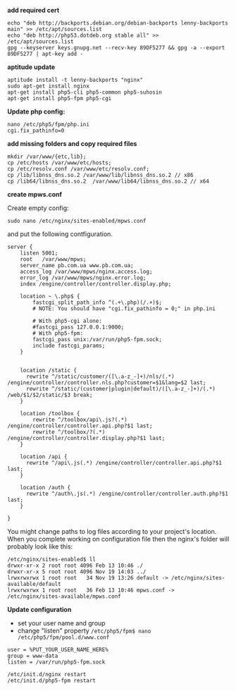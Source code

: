 **add required cert**

```
echo "deb http://backports.debian.org/debian-backports lenny-backports main" >> /etc/apt/sources.list
echo "deb http://php53.dotdeb.org stable all" >>   /etc/apt/sources.list
gpg --keyserver keys.gnupg.net --recv-key 89DF5277 && gpg -a --export 89DF5277 | apt-key add -
```

**aptitude update**

```
aptitude install -t lenny-backports "nginx"
sudo apt-get install nginx
apt-get install php5-cli php5-common php5-suhosin 
apt-get install php5-fpm php5-cgi
```

**Update php config:**

```
nano /etc/php5/fpm/php.ini
cgi.fix_pathinfo=0
```

**add missing folders and copy required files**
```
mkdir /var/www/{etc,lib};
cp /etc/hosts /var/www/etc/hosts;
cp /etc/resolv.conf /var/www/etc/resolv.conf;
cp /lib/libnss_dns.so.2 /var/www/lib/libnss_dns.so.2 // x86
cp /lib64/libnss_dns.so.2  /var/www/lib64/libnss_dns.so.2 // x64
```

**create mpws.conf**

Create empty config:
```
sudo nano /etc/nginx/sites-enabled/mpws.conf
```
and put the following contfiguration.
```
server {
    listen 5001;
    root   /var/www/mpws;
    server_name pb.com.ua www.pb.com.ua;
    access_log /var/www/mpws/nginx.access.log;
    error_log /var/www/mpws/nginx.error.log;
    index /engine/controller/controller.display.php;

    location ~ \.php$ {
        fastcgi_split_path_info ^(.+\.php)(/.+)$;
        # NOTE: You should have "cgi.fix_pathinfo = 0;" in php.ini

        # With php5-cgi alone:
        #fastcgi_pass 127.0.0.1:9000;
        # With php5-fpm:
        fastcgi_pass unix:/var/run/php5-fpm.sock;
        include fastcgi_params;
    }


    location /static {
      rewrite ^/static/customer/([\.a-z_-]+)/nls/(.*) /engine/controller/controller.nls.php?customer=$1&lang=$2 last;
      rewrite ^/static/(customer|plugin|default)/([\.a-z_-]+)/(.*) /web/$1/$2/static/$3 break;
    }

    location /toolbox {
        rewrite ^/toolbox/api\.js?(.*) /engine/controller/controller.api.php?$1 last;
        rewrite ^/toolbox/?(.*) /engine/controller/controller.display.php?$1 last;
    }

    location /api {
      rewrite ^/api\.js(.*) /engine/controller/controller.api.php?$1 last;
    }

    location /auth {
      rewrite ^/auth\.js(.*) /engine/controller/controller.auth.php?$1 last;
    }

}
```
You might change paths to log files according to your project's location.
When you complete working on configuration file then the nginx's folder will probably look like this:

```
/etc/nginx/sites-enabled$ ll
drwxr-xr-x 2 root root 4096 Feb 13 10:46 ./
drwxr-xr-x 5 root root 4096 Nov 19 14:03 ../
lrwxrwxrwx 1 root root   34 Nov 19 13:26 default -> /etc/nginx/sites-available/default
lrwxrwxrwx 1 root root   36 Feb 13 10:46 mpws.conf -> /etc/nginx/sites-available/mpws.conf
```

**Update configuration**

* set your user name and group
* change "listen" property ```/etc/php5/fpm$ nano /etc/php5/fpm/pool.d/www.conf```

```
user = %PUT_YOUR_USER_NAME_HERE%
group = www-data
listen = /var/run/php5-fpm.sock
```

```
/etc/init.d/nginx restart
/etc/init.d/php5-fpm restart
```
